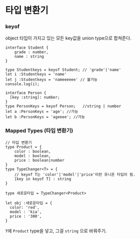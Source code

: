 # 타입 변환기

### keyof

object 타입이 가지고 있는 모든 key값을 union type으로 합쳐준다.

```tsx
interface Student {
    grade : number,
    name : string
}

type Studentkeys = keyof Student; // 'grade'|'name'
let i :Studentkeys = 'name'
let j :Studentkeys = 'nameeeeee' // 불가능
console.log(i);
```

```tsx
interface Person {
  [key :string]: number;
}
type PersonKeys = keyof Person;   //string | number 
let a :PersonKeys = 'age'; //가능
let b :PersonKeys = 'ageeee'; //가능
```

### Mapped Types (타입 변환기)

```tsx
// 타입 변환기
type Product = {
    color : boolean,
    model : boolean,
    price : boolean|number
}
type TypeChanger<T> = {
    // keyof T는 'color'|'model'|'price'이런 유니온 타입이 됨.
    [key in keyof T] : string
}

type 새로운타입 = TypeChanger<Product>

let obj :새로운타입 = {
  color: 'red',
  model : 'kia',
  price : '300',
}
```

`T`에 `Product` type을 넣고, 그걸 `string` 으로 바꿔주기.